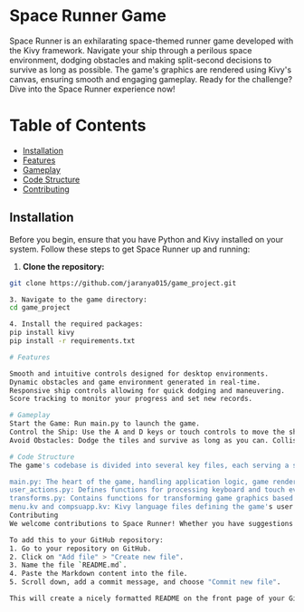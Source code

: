 # Space Runner Game
Space Runner is an exhilarating space-themed runner game developed with the Kivy framework. Navigate your ship through a perilous space environment, dodging obstacles and making split-second decisions to survive as long as possible. The game's graphics are rendered using Kivy's canvas, ensuring smooth and engaging gameplay. Ready for the challenge? Dive into the Space Runner experience now!

# Table of Contents

- [Installation](#installation)
- [Features](#features)
- [Gameplay](#gameplay)
- [Code Structure](#code-structure)
- [Contributing](#contributing)
  
## Installation
Before you begin, ensure that you have Python and Kivy installed on your system. Follow these steps to get Space Runner up and running:

1. **Clone the repository:**
  ```bash
git clone https://github.com/jaranya015/game_project.git

3. Navigate to the game directory:
cd game_project

4. Install the required packages:
pip install kivy
pip install -r requirements.txt

# Features

Smooth and intuitive controls designed for desktop environments.
Dynamic obstacles and game environment generated in real-time.
Responsive ship controls allowing for quick dodging and maneuvering.
Score tracking to monitor your progress and set new records.

# Gameplay
Start the Game: Run main.py to launch the game.
Control the Ship: Use the A and D keys or touch controls to move the ship left and right.
Avoid Obstacles: Dodge the tiles and survive as long as you can. Collision with any tile will result in a game over.

# Code Structure
The game's codebase is divided into several key files, each serving a specific purpose:

main.py: The heart of the game, handling application logic, game rendering, and user input.
user_actions.py: Defines functions for processing keyboard and touch events.
transforms.py: Contains functions for transforming game graphics based on the perspective point, enhancing the visual experience.
menu.kv and compsuapp.kv: Kivy language files defining the game's user interface components.
Contributing
We welcome contributions to Space Runner! Whether you have suggestions for improvements, new features, or have found a bug, feel free to create an issue or submit a pull request on GitHub.

To add this to your GitHub repository:
1. Go to your repository on GitHub.
2. Click on "Add file" > "Create new file".
3. Name the file `README.md`.
4. Paste the Markdown content into the file.
5. Scroll down, add a commit message, and choose "Commit new file".

This will create a nicely formatted README on the front page of your GitHub repository
